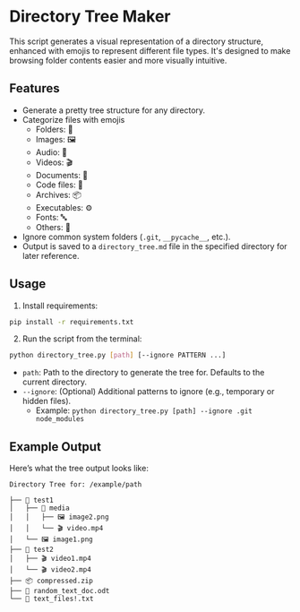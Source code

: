 # Directory Tree Maker

This script generates a visual representation of a directory structure, enhanced with emojis to represent different file types. It's designed to make browsing folder contents easier and more visually intuitive.

## Features
- Generate a pretty tree structure for any directory.
- Categorize files with emojis
  - Folders: 📁
  - Images: 🖼️
  - Audio: 🎵
  - Videos: 🎬
  - Documents: 📄
  - Code files: 📝
  - Archives: 📦
  - Executables: ⚙️
  - Fonts: 🔤
  - Others: 📄
- Ignore common system folders (`.git`, `__pycache__`, etc.).
- Output is saved to a `directory_tree.md` file in the specified directory for later reference.

## Usage
1. Install requirements:
```bash
pip install -r requirements.txt
```

2. Run the script from the terminal:

```bash
python directory_tree.py [path] [--ignore PATTERN ...]
```

- `path`: Path to the directory to generate the tree for. Defaults to the current directory.
- `--ignore`: (Optional) Additional patterns to ignore (e.g., temporary or hidden files).
  - Example: `python directory_tree.py [path] --ignore .git node_modules`

## Example Output
Here’s what the tree output looks like:

```
Directory Tree for: /example/path

├── 📁 test1
│   ├── 📁 media
│   │   ├── 🖼️ image2.png
│   │   └── 🎬 video.mp4
│   └── 🖼️ image1.png
├── 📁 test2
│   ├── 🎬 video1.mp4
│   └── 🎬 video2.mp4
├── 📦 compressed.zip
├── 📄 random_text_doc.odt
└── 📄 text_files!.txt
```
